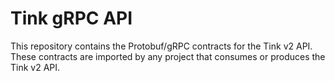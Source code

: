 # Tink gRPC API
This repository contains the Protobuf/gRPC contracts for the Tink v2 API. These contracts are imported by any project that consumes or produces the Tink v2 API.
